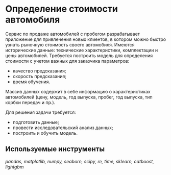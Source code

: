 # Определение стоимости автомобиля

Сервис по продаже автомобилей с пробегом разрабатывает приложение для привлечения новых клиентов, в котором можно быстро узнать рыночную стоимость своего автомобиля. Имеются исторические данные: технические характеристики, комплектации и цены автомобилей. Требуется построить модель для определения стоимости с учетом важных для заказчика параметров: 
- качество предсказания;
- скорость предсказания;
- время обучения.

Массив данных содержит в себе информацию о характеристиках автомобилей (цену, модель, год выпуска, пробег, год выпуска, тип корбки передач и пр.).

Для решения задачи требуется:

- подготовить данные;
- провести исследовательский анализ данных;
- построить и обучить модель.

## Используемые инструменты
*pandas, matplotlib, numpy, seaborn, scipy, re, time, sklearn, catboost, lightgbm*
